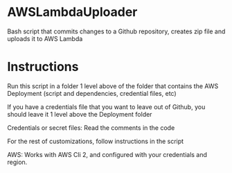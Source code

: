 # AWSLambdaUploader
Bash script that commits changes to a Github repository, creates zip file and uploads it to AWS Lambda

# Instructions
Run this script in a folder 1 level above of the folder that contains the AWS Deployment (script and dependencies, credential files, etc)

If you have a credentials file that you want to leave out of Github, you should leave it 1 level above the Deployment folder

Credentials or secret files: Read the comments in the code

For the rest of customizations, follow instructions in the script

AWS: Works with AWS Cli 2, and configured with your credentials and region.
